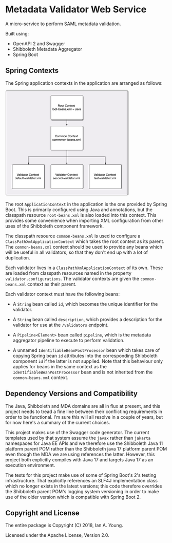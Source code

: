 # Metadata Validator Web Service

A micro-service to perform SAML metadata validation.

Built using:

* OpenAPI 2 and Swagger
* Shibboleth Metadata Aggregator
* Spring Boot

## Spring Contexts

The Spring application contexts in the application are arranged as follows:

![Contexts](doc/contexts.png)

The root `ApplicationContext` in the application is the one provided by Spring
Boot. This is primarily configured using Java and annotations, but the
classpath resource `root-beans.xml` is also loaded into this context. This
provides some convenience when importing XML configuration from other uses of
the Shibboleth component framework.

The classpath resource `common-beans.xml` is used to configure a
`ClassPathXmlApplicationContext` which takes the root context as its
parent. The `common-beans.xml` context should be used to provide any
beans which will be useful in all validators, so that they don't end up
with a lot of duplication.

Each validator lives in a `ClassPathXmlApplicationContext` of its own.
These are loaded from classpath resources named in the property
`validator.configurations`. The validator contexts are given the
`common-beans.xml` context as their parent.

Each validator context must have the following beans:

* A `String` bean called `id`, which becomes the unique identifier for the
  validator.

* A `String` bean called `description`, which provides a description for the
  validator for use at the `/validators` endpoint.

* A `Pipeline<Element>` bean called `pipeline`, which is the metadata aggregator
  pipeline to execute to perform validation.

* A unnamed `IdentifiableBeanPostProcessor` bean which takes care of copying
  Spring bean `id` attributes into the corresponding Shibboleth component `id`
  if the latter is not supplied. Note that this behaviour only applies for beans
  in the same context as the `IdentifiableBeanPostProcessor` bean and is not
  inherited from the `common-beans.xml` context.

## Dependency Versions and Compatibility

The Java, Shibboleth and MDA domains are all in flux at present, and this project
needs to tread a fine line between their conflicting requirements in order to be
functional. I'm sure this will all resolve in a couple of years, but for now
here's a summary of the current choices.

This project makes use of the Swagger code generator. The current templates used by
that system assume the `javax` rather than `jakarta` namespaces for Java EE APIs
and we therefore use the Shibboleth Java 11 platform parent POM rather than the
Shibboleth java 17 platform parent POM even though the MDA we are using references
the latter. However, this project both explicitly compiles with Java 17 and targets
Java 17 as an execution environment.

The tests for this project make use of some of Spring Boot's 2's testing infrastructure.
That explicitly references an SLF4J implementation class which no longer exists in the
latest versions; this code therefore overrides the Shibboleth parent POM's logging
system versioning in order to make use of the older version which is compatible with
Spring Boot 2.

## Copyright and License

The entire package is Copyright (C) 2018, Ian A. Young.

Licensed under the Apache License, Version 2.0.
